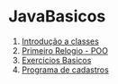 ﻿# JavaBasicos

1. [Introdução a classes](https://github.com/DarkRandom/JavaBasicos/tree/main/src/main/java/introducaoclasses)
2. [Primeiro Relogio - POO](https://github.com/DarkRandom/JavaBasicos/tree/main/src/main/java/relogio)
3. [Exercicios Basicos](https://github.com/DarkRandom/JavaBasicos/tree/main/src/main/java/listaexercicio2)
4. [Programa de cadastros](https://github.com/DarkRandom/JavaBasicos/tree/main/src/main/java/programacadastro)
